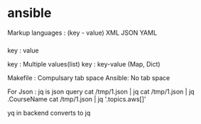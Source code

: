 # ansible

Markup languages :  (key - value)
XML
JSON
YAML

###
key : value

key : Multiple values(list)
key : key-value (Map, Dict)

Makefile : Compulsary tab space
Ansible: No tab space

For Json : jq is json query
cat /tmp/1.json | jq
cat /tmp/1.json | jq .CourseName
cat /tmp/1.json | jq '.topics.aws[]'

yq in backend converts to jq